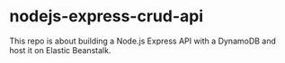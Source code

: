 # nodejs-express-crud-api

This repo is about building a Node.js Express API with a DynamoDB and host it on Elastic Beanstalk.
